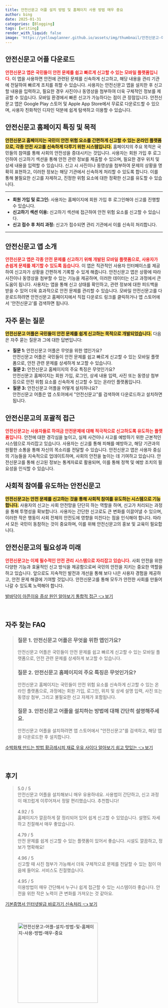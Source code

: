 ```yaml
---
title: 안전신문고 어플 설치 방법 및 홈페이지 사용 방법 매우 중요
author: bing
date: 2025-01-31
categories: [Blogging]
tags: [writing]
render_with_liquid: false
image: 'https://yellowplanner.github.io/assets/img/thumbnail/안전신문고-어플-설치-방법-및-홈페이지-사용-방법-매우-중요.webp'
---
```



<h2 id='안전신문고어플다운로드'>안전신문고 어플 다운로드</h2>

<p><b><span style="color: #ee2323;">안전신문고 앱은 국민들이 안전 문제를 쉽고 빠르게 신고할 수 있는 모바일 플랫폼입니다.</span></b> 이 앱을 사용하면 안전에 관련된 문제를 신속하게 신고하고, 해당 내용을 관리 기관에 전달하여 빠르게 조치를 취할 수 있습니다. 사용자는 안전신문고 앱을 설치한 후 신고할 내용을 입력하고, 필요한 경우 사진이나 동영상을 첨부하여 더욱 구체적인 정보를 제공할 수 있습니다. 모바일 환경에서 빠른 신고가 가능하다는 점이 큰 장점입니다. 안전신문고 앱은 Google Play 스토어 및 Apple App Store에서 무료로 다운로드할 수 있으며, 사용자 친화적인 디자인 덕분에 쉽게 탐색하고 이용할 수 있습니다.</p>

<h2 id='안전신문고홈페이지특징'>안전신문고 홈페이지 특징 및 목적</h2>

<p><b><span style="background-color: #ffe066;">안전신문고 홈페이지는 국민이 안전 위험 요소를 간편하게 신고할 수 있는 온라인 플랫폼으로, 각종 안전 사고를 신속하게 다루기 위한 시스템입니다.</span></b> 홈페이지의 주요 목적은 국민들의 참여를 통해 사회의 안전성을 증대시키는 것입니다. 사용자는 회원 가입 후 로그인하여 신고하기 섹션을 통해 안전 관련 정보를 제출할 수 있으며, 필요한 경우 위치 및 상세 내용을 입력할 수 있습니다. 신고 시 사진이나 동영상을 첨부하여 문제의 상황을 명확히 표현하고, 이러한 정보는 해당 기관에서 신속하게 처리할 수 있도록 합니다. 이를 통해 불필요한 신고를 자제하고, 진정한 위험 요소에 대한 정확한 신고를 유도할 수 있습니다.</p>

<hr />

<ul>
    <li><b>회원 가입 및 로그인:</b> 사용자는 홈페이지에 회원 가입 후 로그인해야 신고를 진행할 수 있습니다.</li>
    <li><b>신고하기 섹션 이용:</b> 신고하기 섹션에 접근하여 안전 위험 요소를 신고할 수 있습니다.</li>
    <li><b>신고 접수 후 처리 과정:</b> 신고가 접수되면 관리 기관에서 이를 신속히 처리합니다.</li>
</ul>

<hr />

<h2 id='안전신문고앱소개'>안전신문고 앱 소개</h2>

<p><b><span style="color: #ee2323;">안전신문고 앱은 각종 안전 문제를 신고하기 위해 개발된 모바일 플랫폼으로, 사용자가 손쉽게 문제를 제기할 수 있도록 돕습니다.</span></b> 이 앱은 직관적인 사용자 인터페이스를 제공하여 신고자가 상황을 간편하게 기록할 수 있게 해줍니다. 안전신문고 앱은 상황에 따라 사진이나 동영상을 첨부할 수 있는 기능을 제공하며, 이러한 데이터는 신고 과정에서 큰 도움이 됩니다. 사용자는 앱을 통해 신고 상태를 확인하고, 관련 정보에 대한 피드백을 받을 수 있어 더욱 효과적으로 안전 문제를 관리할 수 있습니다. 모바일 안전신문고를 다운로드하려면 안전신문고 홈페이지에서 직접 다운로드 링크를 클릭하거나 앱 스토어에서 '안전신문고'를 검색하면 됩니다.</p>

<h2 id='자주묻는질문'>자주 묻는 질문</h2>

<p><b><span style="background-color: #ffe066;">안전신문고 어플은 국민들이 안전 문제를 쉽게 신고하는 목적으로 개발되었습니다.</span></b> 다음은 자주 묻는 질문과 그에 대한 답변입니다:</p>

<ul>
    <li><b>질문 1:</b> 안전신문고 어플은 무엇을 위한 앱인가요?<br>안전신문고 어플은 국민들이 안전 문제를 쉽고 빠르게 신고할 수 있는 모바일 플랫폼으로, 안전 관련 문제를 상세하게 보고할 수 있습니다.</li>
    <li><b>질문 2:</b> 안전신문고 홈페이지의 주요 특징은 무엇인가요?<br>안전신문고 홈페이지는 회원 가입, 로그인, 상세 내용 입력, 사진 또는 동영상 첨부 등으로 안전 위험 요소를 신속하게 신고할 수 있는 온라인 플랫폼입니다.</li>
    <li><b>질문 3:</b> 안전신문고 어플을 어떻게 설치하나요?<br>안전신문고 어플은 앱 스토어에서 "안전신문고"를 검색하여 다운로드하고 설치하면 됩니다.</li>
</ul>

<h2 id='안전신문고포괄적접근'>안전신문고의 포괄적 접근</h2>

<p><b><span style="color: #ee2323;">안전신문고는 사용자들로 하여금 안전문제에 대해 적극적으로 신고하도록 유도하는 플랫폼입니다.</span></b> 안전에 대한 경각심을 높이고, 실제 사건이나 사고를 예방하기 위한 근본적인 시스템으로 자리잡고 있습니다. 사용자는 신고를 통해 피해를 예방하고, 해당 기관과의 원활한 소통을 통해 자신의 목소리를 전달할 수 있습니다. 안전신문고 앱은 사용자 중심의 기능들을 지속적으로 업데이트하며, 사회의 안전을 높이는 데 기여하고 있습니다. 안전신문고를 통해 신고된 정보는 통계자료로 활용되며, 이를 통해 정책 및 예방 조치의 필요성을 인식할 수 있습니다.</p>

<h2 id='참여유도'>사회적 참여를 유도하는 안전신문고</h2>

<p><b><span style="background-color: #ffe066;">안전신문고는 안전 문제를 신고하는 것을 통해 사회적 참여를 유도하는 시스템으로 기능합니다.</span></b> 사용자의 신고는 사회 안전망을 단단히 하는 역할을 하며, 신고가 처리되는 과정을 통해 투명성을 확보합니다. 사용자는 간단한 신고로도 큰 변화를 이끌어낼 수 있으며, 이러한 작은 행동이 사회 전체의 안전도에 영향을 미친다는 점을 인식해야 합니다. 따라서 모든 국민이 동참하는 것이 중요하며, 이를 위해 안전신문고의 홍보 및 교육이 필요합니다.</p>

<h2 id='결론'>안전신문고의 필요성과 미래</h2>

<p><b><span style="color: #ee2323;">안전신문고는 이제 필수적인 안전 관리 시스템으로 자리잡고 있습니다.</span></b> 사회 안전을 위한 다양한 기능과 효율적인 신고 방식을 제공함으로써 국민의 안전을 지키는 중요한 역할을 하고 있습니다. 앞으로도 지속적인 발전과 개선을 통해 보다 나은 사용자 경험을 제공하고, 안전 문제 해결에 기여할 것입니다. 안전신문고를 통해 모두가 안전한 사회를 만들어 나갈 수 있도록 노력해야 합니다.</p>


<p><a class="click-button" title="발바닥이 아픈이유 증상 원인 알아보기 통합적 접근" href="https://yellowplanner.github.io/posts/%EB%B0%9C%EB%B0%94%EB%8B%A5%EC%9D%B4-%EC%95%84%ED%94%88%EC%9D%B4%EC%9C%A0-%EC%A6%9D%EC%83%81-%EC%9B%90%EC%9D%B8-%EC%95%8C%EC%95%84%EB%B3%B4%EA%B8%B0-%ED%86%B5%ED%95%A9%EC%A0%81-%EC%A0%91%EA%B7%BC/" rel="dofollow">발바닥이 아픈이유 증상 원인 알아보기 통합적 접근 👈 보기</a></p><br>
<h2 id='자주_찾는_FAQ'>자주 찾는 FAQ</h2>
<div itemscope="" itemtype="https://schema.org/FAQPage">
<blockquote>
<div itemscope="" itemprop="mainEntity" itemtype="https://schema.org/Question">
<h3 itemprop="name">질문 1. 안전신문고 어플은 무엇을 위한 앱인가요?</h3>
<div itemscope="" itemprop="acceptedAnswer" itemtype="https://schema.org/Answer">
<span itemprop="text">
<p>안전신문고 어플은 국민들이 안전 문제를 쉽고 빠르게 신고할 수 있는 모바일 플랫폼으로, 안전 관련 문제를 상세하게 보고할 수 있습니다.</p>
</span>
</div>
</div>
<div itemscope="" itemprop="mainEntity" itemtype="https://schema.org/Question">
<h3 itemprop="name">질문 2. 안전신문고 홈페이지의 주요 특징은 무엇인가요?</h3>
<div itemscope="" itemprop="acceptedAnswer" itemtype="https://schema.org/Answer">
<span itemprop="text">
<p>안전신문고 홈페이지는 국민들이 안전 위험 요소를 신속하게 신고할 수 있는 온라인 플랫폼으로, 과정에는 회원 가입, 로그인, 위치 및 상세 설명 입력, 사진 또는 동영상 첨부, 그리고 불필요한 신고 자제가 포함됩니다.</p>
</span>
</div>
</div>
<div itemscope="" itemprop="mainEntity" itemtype="https://schema.org/Question">
<h3 itemprop="name">질문 3. 안전신문고 어플을 설치하는 방법에 대해 간단히 설명해주세요.</h3>
<div itemscope="" itemprop="acceptedAnswer" itemtype="https://schema.org/Answer">
<span itemprop="text">
<p>안전신문고 어플을 설치하려면 앱 스토어에서 "안전신문고"를 검색하고, 해당 앱을 다운로드한 후 설치합니다.</p>
</span>
</div>
</div>
</blockquote>
</div>
<p><a class="click-button" title="수박화채 만드는 방법 황금레시피 재료 우유 사이다 알아보기 쉽고 맛있는" href="https://yellowplanner.github.io/posts/%EC%88%98%EB%B0%95%ED%99%94%EC%B1%84-%EB%A7%8C%EB%93%9C%EB%8A%94-%EB%B0%A9%EB%B2%95-%ED%99%A9%EA%B8%88%EB%A0%88%EC%8B%9C%ED%94%BC-%EC%9E%AC%EB%A3%8C-%EC%9A%B0%EC%9C%A0-%EC%82%AC%EC%9D%B4%EB%8B%A4-%EC%95%8C%EC%95%84%EB%B3%B4%EA%B8%B0-%EC%89%BD%EA%B3%A0-%EB%A7%9B%EC%9E%88%EB%8A%94/" rel="dofollow">수박화채 만드는 방법 황금레시피 재료 우유 사이다 알아보기 쉽고 맛있는 👈 보기</a></p><br>
<h2 id='후기'>후기</h2>
<div itemscope itemtype="https://schema.org/Product">
  <blockquote>
  <div itemprop="review" itemscope itemtype="https://schema.org/Review">
      <div itemprop="reviewRating" itemscope itemtype="https://schema.org/Rating"> <span itemprop="ratingValue">5.0</span> / <span itemprop="bestRating">5</span> </div>
      <span itemprop="reviewBody">안전신문고 어플을 설치해보니 매우 유용하네요. 사용법이 간단하고, 신고 과정이 매끄럽게 이루어져서 정말 편리했습니다. 추천합니다!</span>
  </div>
  <br>
  <div itemprop="review" itemscope itemtype="https://schema.org/Review">
      <div itemprop="reviewRating" itemscope itemtype="https://schema.org/Rating"> <span itemprop="ratingValue">4.92</span> / <span itemprop="bestRating">5</span> </div>
      <span itemprop="reviewBody">홈페이지가 깔끔하게 잘 정리되어 있어 쉽게 신고할 수 있었습니다. 설명도 자세하고 친절해서 매우 좋았습니다.</span>
  </div>
  <br>
  <div itemprop="review" itemscope itemtype="https://schema.org/Review">
      <div itemprop="reviewRating" itemscope itemtype="https://schema.org/Rating"> <span itemprop="ratingValue">4.79</span> / <span itemprop="bestRating">5</span> </div>
      <span itemprop="reviewBody">안전 문제를 쉽게 신고할 수 있는 플랫폼이 있어서 좋습니다. 시설도 깔끔하고, 정보가 명확해요!</span>
  </div>
  <br>
  <div itemprop="review" itemscope itemtype="https://schema.org/Review">
      <div itemprop="reviewRating" itemscope itemtype="https://schema.org/Rating"> <span itemprop="ratingValue">4.96</span> / <span itemprop="bestRating">5</span> </div>
      <span itemprop="reviewBody">신고할 때 사진 첨부가 가능해서 더욱 구체적으로 문제를 전달할 수 있는 점이 마음에 들어요. 서비스도 친절했습니다.</span>
  </div>
  <br>
  <div itemprop="review" itemscope itemtype="https://schema.org/Review">
      <div itemprop="reviewRating" itemscope itemtype="https://schema.org/Rating"> <span itemprop="ratingValue">4.95</span> / <span itemprop="bestRating">5</span> </div>
      <span itemprop="reviewBody">이용방법이 매우 간단해서 누구나 쉽게 접근할 수 있는 시스템이라 좋습니다. 안전을 위한 작은 노력이 큰 변화를 가져오는 것 같아요.</span>
  </div>
  </blockquote>
</div>
<p><a class="click-button" title="기본증명서 인터넷발급 바로가기 신속처리" href="https://yellowplanner.github.io/posts/%EA%B8%B0%EB%B3%B8%EC%A6%9D%EB%AA%85%EC%84%9C-%EC%9D%B8%ED%84%B0%EB%84%B7%EB%B0%9C%EA%B8%89-%EB%B0%94%EB%A1%9C%EA%B0%80%EA%B8%B0-%EC%8B%A0%EC%86%8D%EC%B2%98%EB%A6%AC/" rel="dofollow">기본증명서 인터넷발급 바로가기 신속처리 👈 보기</a></p><br>
<figure class="image"><img src="https://yellowplanner.github.io/assets/img/thumbnail/안전신문고-어플-설치-방법-및-홈페이지-사용-방법-매우-중요.webp" alt="안전신문고-어플-설치-방법-및-홈페이지-사용-방법-매우-중요" width="256" height="256"></figure>